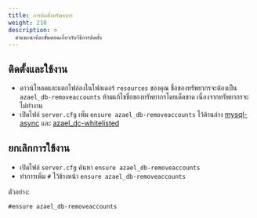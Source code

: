 ```yaml
---
title: การติดตั้งทรัพยากร
weight: 210
description: >
  คำแนะนำทีละขั้นตอนเกี่ยวกับวิธีการติดตั้ง
---
```


## ติดตั้งและใช้งาน

- ดาวน์โหลดและแตกไฟล์ลงในโฟลเดอร์ `resources` ของคุณ ชื่อของทรัพยากรจะต้องเป็น `azael_db-removeaccounts` ห้ามแก้ไขชื่อของทรัพยากรโดยเด็ดขาด เนื่องจากทรัพยากรจะไม่ทำงาน
- เปิดไฟล์ `server.cfg` เพิ่ม `ensure azael_db-removeaccounts` ไว้ด้านล่าง [mysql-async][mysql-async] และ [azael_dc-whitelisted][azael_dc-whitelisted]

## ยกเลิกการใช้งาน

- เปิดไฟล์ `server.cfg` ค้นหา `ensure azael_db-removeaccounts`
- ทำการเพิ่ม `#` ไว้ข้างหน้า `ensure azael_db-removeaccounts`

ตัวอย่าง:
```
#ensure azael_db-removeaccounts
```

[mysql-async]: https://github.com/brouznouf/fivem-mysql-async
[azael_dc-whitelisted]: https://fivem.azael.dev/digishop/azael-dc-whitelisted
